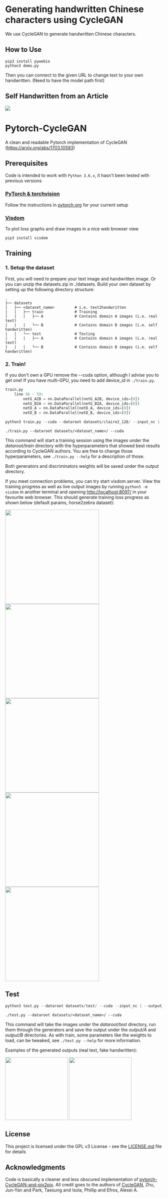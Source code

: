 # Generating handwritten Chinese characters using CycleGAN

We use CycleGAN to generate handwritten Chinese characters.
## How to Use
```
pip3 install pywebio
python3 demo.py
```
Then you can connect to the given URL to change text to your own handwritten. (Need to have the model path first)

## Self Handwritten from an Article
![](result.png)

# Pytorch-CycleGAN
A clean and readable Pytorch implementation of CycleGAN (https://arxiv.org/abs/1703.10593)

## Prerequisites
Code is intended to work with ```Python 3.6.x```, it hasn't been tested with previous versions

### [PyTorch & torchvision](http://pytorch.org/)
Follow the instructions in [pytorch.org](http://pytorch.org) for your current setup

### [Visdom](https://github.com/facebookresearch/visdom)
To plot loss graphs and draw images in a nice web browser view
```
pip3 install visdom
```

## Training

### 1. Setup the dataset
First, you will need to prepare your text image and handwritten image. Or you can unzip the datasets.zip in ./datasets.
Build your own dataset by setting up the following directory structure:

    .
    ├── datasets                   
    |   ├── <dataset_name>         # i.e. text2handwritten
    |   |   ├── train              # Training
    |   |   |   ├── A              # Contains domain A images (i.e. real text)
    |   |   |   └── B              # Contains domain B images (i.e. self handwritten)
    |   |   └── test               # Testing
    |   |   |   ├── A              # Contains domain A images (i.e. real text)
    |   |   |   └── B              # Contains domain B images (i.e. self handwritten)
    
### 2. Train!
If you don't own a GPU remove the --cuda option, although I advise you to get one!
If you have multi-GPU, you need to add device_id in `./train.py`.
```python
train.py
    line 56 - 59: 
        netG_A2B = nn.DataParallel(netG_A2B, device_ids=[0])
        netG_B2A = nn.DataParallel(netG_B2A, device_ids=[0])
        netD_A = nn.DataParallel(netD_A, device_ids=[0])
        netD_B = nn.DataParallel(netD_B, device_ids=[0])
```
```python
python3 train.py --cuda --dataroot datasets/claire2_128/ --input_nc 1 --output_nc 1
```

```
./train.py --dataroot datasets/<dataset_name>/ --cuda
```
This command will start a training session using the images under the *dataroot/train* directory with the hyperparameters that showed best results according to CycleGAN authors. You are free to change those hyperparameters, see ```./train.py --help``` for a description of those.

Both generators and discriminators weights will be saved under the output directory.

If you meet connection problems, you can try start visdom.server. View the training progress as well as live output images by running ```python3 -m visdom``` in another terminal and opening [http://localhost:8097/](http://localhost:8097/) in your favourite web browser. This should generate training loss progress as shown below (default params, horse2zebra dataset):

<img Generator Loss src="https://github.com/ai-tor/PyTorch-CycleGAN/raw/master/output/loss_G.png" width="300" height="300"> <img Discriminator loss src="https://github.com/ai-tor/PyTorch-CycleGAN/raw/master/output/loss_D.png" width="300" height="300">
<img Generator GAN loss src="https://github.com/ai-tor/PyTorch-CycleGAN/raw/master/output/loss_G_GAN.png" width="300" height="300">
<img Generator identity loss src="https://github.com/ai-tor/PyTorch-CycleGAN/raw/master/output/loss_G_identity.png" width="300" height="300">
<img Generator cycle loss src="https://github.com/ai-tor/PyTorch-CycleGAN/raw/master/output/loss_G_cycle.png" height="300" width="300">


## Test
```python
python3 test.py --dataroot datasets/test/ --cuda --input_nc 1 --output_nc 1
```
```
./test.py --dataroot datasets/<dataset_name>/ --cuda
```
This command will take the images under the *dataroot/test* directory, run them through the generators and save the output under the *output/A* and *output/B* directories. As with train, some parameters like the weights to load, can be tweaked, see ```./test.py --help``` for more information.

Examples of the generated outputs (real text, fake handwritten):

<img real text src="datasets/predict/test/A/0038.png" width="200" height="200"> 
<img fake handwritten src="output/A/0038.png" height="200" width="200">

## License
This project is licensed under the GPL v3 License - see the [LICENSE.md](LICENSE.md) file for details

## Acknowledgments
Code is basically a cleaner and less obscured implementation of [pytorch-CycleGAN-and-pix2pix](https://github.com/junyanz/pytorch-CycleGAN-and-pix2pix). All credit goes to the authors of [CycleGAN](https://arxiv.org/abs/1703.10593), Zhu, Jun-Yan and Park, Taesung and Isola, Phillip and Efros, Alexei A.
